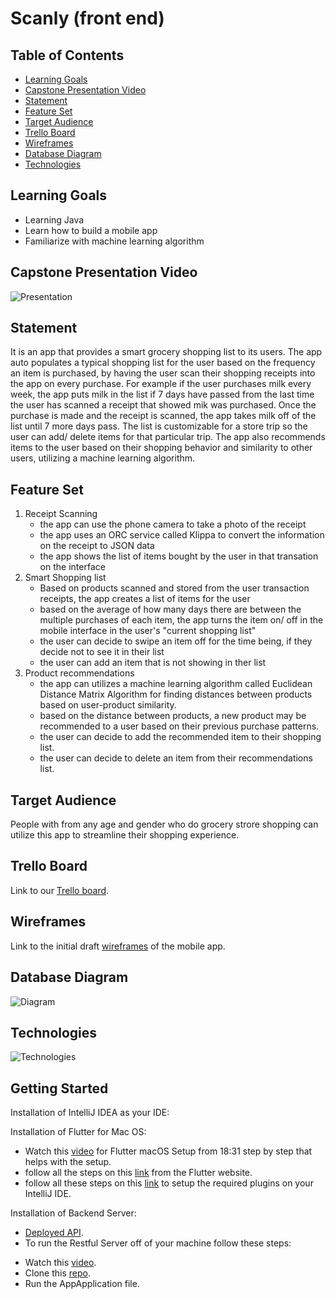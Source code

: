 # Scanly (front end)

## Table of Contents

* [Learning Goals](#learning-goals)
* [Capstone Presentation Video](#capstone-presentation-video)
* [Statement](#statement)
* [Feature Set](#feature-set)
* [Target Audience](#target-audience)
* [Trello Board](#trello-board)
* [Wireframes](#wireframes)
* [Database Diagram](#database-diagram)
* [Technologies](#technologies)


## Learning Goals
- Learning Java
- Learn how to build a mobile app
- Familiarize with machine learning algorithm

## Capstone Presentation Video

![Presentation](https://youtu.be/cbPPmXdEkhM)

## Statement

It is an app that provides a smart grocery shopping list to its users. The app auto populates a typical shopping list for the user based on the frequency an item is purchased, by having the user scan their shopping receipts into the app on every purchase. For example if the user purchases milk every week, the app puts milk in the list if 7 days have passed from the last time the user has scanned a receipt that showed mik was purchased. Once the purchase is made and the receipt is scanned, the app takes milk off of the list until 7 more days pass. The list is customizable for a store trip so the user can add/ delete items for that particular trip. The app also recommends items to the user based on their shopping behavior and similarity to other users, utilizing a machine learning algorithm.


## Feature Set

1.  Receipt Scanning
    - the app can use the phone camera to take a photo of the receipt
    - the app uses an ORC service called Klippa to convert the information on the receipt to JSON data
    - the app shows the list of items bought by the user in that transation on the interface 
2.  Smart Shopping list
    - Based on products scanned and stored from the user transaction receipts, the app creates a list of items for the user
    - based on the average of how many days there are between the multiple purchases of each item, the app turns the item on/ off in the mobile interface in the user's "current shopping list"
    - the user can decide to swipe an item off for the time being, if they decide not to see it in their list
    - the user can add an item that is not showing in ther list
3.  Product recommendations
    - the app can utilizes a machine learning algorithm called Euclidean Distance Matrix Algorithm for finding distances between products based on user-product similarity.
    - based on the distance between products, a new product may be recommended to a user based on their previous purchase patterns. 
    - the user can decide to add the recommended item to their shopping list.
    - the user can decide to delete an item from their recommendations list.

## Target Audience

People with from any age and gender who do grocery strore shopping can utilize this app to streamline their shopping experience.

## Trello Board
Link to our [Trello board](https://trello.com/b/bhLLaubD/capstone-scanly).

## Wireframes

Link to the initial draft [wireframes](https://www.figma.com/file/HbPWcSwXNjvhAgxcUIl0Hg/Untitled?node-id=0%3A1) of the mobile app.

## Database Diagram

![Diagram](./assets/images/database_diagram.jpeg)

## Technologies

![Technologies](./assets/images/Scanly_techstack.jpg)
  
## Getting Started

Installation of IntelliJ IDEA as your IDE:


Installation of Flutter for Mac OS:
- Watch this [video](https://youtu.be/x0uinJvhNxI?t=1119) for Flutter macOS Setup from 18:31 step by step that helps with the setup.
- follow all the steps on this [link](https://flutter.dev/docs/get-started/install/macos) from the Flutter website.
- follow all these steps on this [link](https://flutter.dev/docs/get-started/editor?tab=androidstudio) to setup the required plugins on your IntelliJ IDE.

Installation of Backend Server:
- [Deployed API](https://scanly-ada.herokuapp.com/).
- To run the Restful Server off of your machine follow these steps:
* Watch this [video](https://www.youtube.com/watch?v=S_GLO5la_nI).
* Clone this [repo](https://github.com/halahaddad1/scanly.git).
* Run the AppApplication file.
